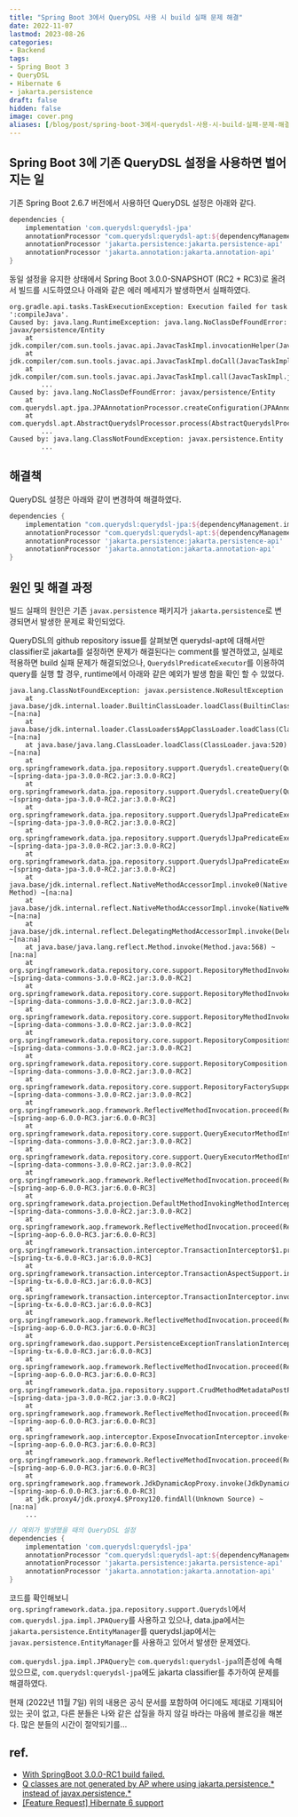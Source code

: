 ```yaml
---
title: "Spring Boot 3에서 QueryDSL 사용 시 build 실패 문제 해결"
date: 2022-11-07
lastmod: 2023-08-26
categories:
- Backend
tags:
- Spring Boot 3
- QueryDSL
- Hibernate 6
- jakarta.persistence
draft: false
hidden: false
image: cover.png
aliases: [/blog/post/spring-boot-3에서-querydsl-사용-시-build-실패-문제-해결/]
---
```


## Spring Boot 3에 기존 QueryDSL 설정을 사용하면 벌어지는 일

기존 Spring Boot 2.6.7 버전에서 사용하던 QueryDSL 설정은 아래와 같다.

```gradle
dependencies {
    implementation 'com.querydsl:querydsl-jpa'
    annotationProcessor "com.querydsl:querydsl-apt:${dependencyManagement.importedProperties['querydsl.version']}:jpa"
    annotationProcessor 'jakarta.persistence:jakarta.persistence-api'
    annotationProcessor 'jakarta.annotation:jakarta.annotation-api'
}
```

동일 설정을 유지한 상태에서 Spring Boot 3.0.0-SNAPSHOT (RC2 + RC3)로 올려서 빌드를 시도하였으나 아래와 같은 에러 메세지가 발생하면서 실패하였다.

```
org.gradle.api.tasks.TaskExecutionException: Execution failed for task ':compileJava'.
Caused by: java.lang.RuntimeException: java.lang.NoClassDefFoundError: javax/persistence/Entity
	at jdk.compiler/com.sun.tools.javac.api.JavacTaskImpl.invocationHelper(JavacTaskImpl.java:168)
	at jdk.compiler/com.sun.tools.javac.api.JavacTaskImpl.doCall(JavacTaskImpl.java:100)
	at jdk.compiler/com.sun.tools.javac.api.JavacTaskImpl.call(JavacTaskImpl.java:94)
        ...
Caused by: java.lang.NoClassDefFoundError: javax/persistence/Entity
	at com.querydsl.apt.jpa.JPAAnnotationProcessor.createConfiguration(JPAAnnotationProcessor.java:37)
	at com.querydsl.apt.AbstractQuerydslProcessor.process(AbstractQuerydslProcessor.java:82)
        ...
Caused by: java.lang.ClassNotFoundException: javax.persistence.Entity
        ...
```

## 해결책

QueryDSL 설정은 아래와 같이 변경하여 해결하였다.

```gradle
dependencies {
    implementation "com.querydsl:querydsl-jpa:${dependencyManagement.importedProperties['querydsl.version']}:jakarta"
    annotationProcessor "com.querydsl:querydsl-apt:${dependencyManagement.importedProperties['querydsl.version']}:jakarta"
    annotationProcessor 'jakarta.persistence:jakarta.persistence-api'
    annotationProcessor 'jakarta.annotation:jakarta.annotation-api'
}
```

## 원인 및 해결 과정

빌드 실패의 원인은 기존 `javax.persistence` 패키지가 `jakarta.persistence`로 변경되면서 발생한 문제로 확인되었다.

QueryDSL의 github repository issue를 살펴보면 querydsl-apt에 대해서만 classifier로 jakarta를 설정하면 문제가 해결된다는 comment를 발견하였고, 실제로 적용하면 build 실패 문제가 해결되었으나, `QuerydslPredicateExecutor`를 이용하여 query를 실행 할 경우, runtime에서 아래와 같은 예외가 발생 함을 확인 할 수 있었다.

```
java.lang.ClassNotFoundException: javax.persistence.NoResultException
	at java.base/jdk.internal.loader.BuiltinClassLoader.loadClass(BuiltinClassLoader.java:641) ~[na:na]
	at java.base/jdk.internal.loader.ClassLoaders$AppClassLoader.loadClass(ClassLoaders.java:188) ~[na:na]
	at java.base/java.lang.ClassLoader.loadClass(ClassLoader.java:520) ~[na:na]
	at org.springframework.data.jpa.repository.support.Querydsl.createQuery(Querydsl.java:85) ~[spring-data-jpa-3.0.0-RC2.jar:3.0.0-RC2]
	at org.springframework.data.jpa.repository.support.Querydsl.createQuery(Querydsl.java:102) ~[spring-data-jpa-3.0.0-RC2.jar:3.0.0-RC2]
	at org.springframework.data.jpa.repository.support.QuerydslJpaPredicateExecutor.doCreateQuery(QuerydslJpaPredicateExecutor.java:256) ~[spring-data-jpa-3.0.0-RC2.jar:3.0.0-RC2]
	at org.springframework.data.jpa.repository.support.QuerydslJpaPredicateExecutor.createCountQuery(QuerydslJpaPredicateExecutor.java:225) ~[spring-data-jpa-3.0.0-RC2.jar:3.0.0-RC2]
	at org.springframework.data.jpa.repository.support.QuerydslJpaPredicateExecutor.findAll(QuerydslJpaPredicateExecutor.java:140) ~[spring-data-jpa-3.0.0-RC2.jar:3.0.0-RC2]
	at java.base/jdk.internal.reflect.NativeMethodAccessorImpl.invoke0(Native Method) ~[na:na]
	at java.base/jdk.internal.reflect.NativeMethodAccessorImpl.invoke(NativeMethodAccessorImpl.java:77) ~[na:na]
	at java.base/jdk.internal.reflect.DelegatingMethodAccessorImpl.invoke(DelegatingMethodAccessorImpl.java:43) ~[na:na]
	at java.base/java.lang.reflect.Method.invoke(Method.java:568) ~[na:na]
	at org.springframework.data.repository.core.support.RepositoryMethodInvoker$RepositoryFragmentMethodInvoker.lambda$new$0(RepositoryMethodInvoker.java:288) ~[spring-data-commons-3.0.0-RC2.jar:3.0.0-RC2]
	at org.springframework.data.repository.core.support.RepositoryMethodInvoker.doInvoke(RepositoryMethodInvoker.java:136) ~[spring-data-commons-3.0.0-RC2.jar:3.0.0-RC2]
	at org.springframework.data.repository.core.support.RepositoryMethodInvoker.invoke(RepositoryMethodInvoker.java:120) ~[spring-data-commons-3.0.0-RC2.jar:3.0.0-RC2]
	at org.springframework.data.repository.core.support.RepositoryComposition$RepositoryFragments.invoke(RepositoryComposition.java:516) ~[spring-data-commons-3.0.0-RC2.jar:3.0.0-RC2]
	at org.springframework.data.repository.core.support.RepositoryComposition.invoke(RepositoryComposition.java:285) ~[spring-data-commons-3.0.0-RC2.jar:3.0.0-RC2]
	at org.springframework.data.repository.core.support.RepositoryFactorySupport$ImplementationMethodExecutionInterceptor.invoke(RepositoryFactorySupport.java:628) ~[spring-data-commons-3.0.0-RC2.jar:3.0.0-RC2]
	at org.springframework.aop.framework.ReflectiveMethodInvocation.proceed(ReflectiveMethodInvocation.java:184) ~[spring-aop-6.0.0-RC3.jar:6.0.0-RC3]
	at org.springframework.data.repository.core.support.QueryExecutorMethodInterceptor.doInvoke(QueryExecutorMethodInterceptor.java:168) ~[spring-data-commons-3.0.0-RC2.jar:3.0.0-RC2]
	at org.springframework.data.repository.core.support.QueryExecutorMethodInterceptor.invoke(QueryExecutorMethodInterceptor.java:143) ~[spring-data-commons-3.0.0-RC2.jar:3.0.0-RC2]
	at org.springframework.aop.framework.ReflectiveMethodInvocation.proceed(ReflectiveMethodInvocation.java:184) ~[spring-aop-6.0.0-RC3.jar:6.0.0-RC3]
	at org.springframework.data.projection.DefaultMethodInvokingMethodInterceptor.invoke(DefaultMethodInvokingMethodInterceptor.java:77) ~[spring-data-commons-3.0.0-RC2.jar:3.0.0-RC2]
	at org.springframework.aop.framework.ReflectiveMethodInvocation.proceed(ReflectiveMethodInvocation.java:184) ~[spring-aop-6.0.0-RC3.jar:6.0.0-RC3]
	at org.springframework.transaction.interceptor.TransactionInterceptor$1.proceedWithInvocation(TransactionInterceptor.java:123) ~[spring-tx-6.0.0-RC3.jar:6.0.0-RC3]
	at org.springframework.transaction.interceptor.TransactionAspectSupport.invokeWithinTransaction(TransactionAspectSupport.java:388) ~[spring-tx-6.0.0-RC3.jar:6.0.0-RC3]
	at org.springframework.transaction.interceptor.TransactionInterceptor.invoke(TransactionInterceptor.java:119) ~[spring-tx-6.0.0-RC3.jar:6.0.0-RC3]
	at org.springframework.aop.framework.ReflectiveMethodInvocation.proceed(ReflectiveMethodInvocation.java:184) ~[spring-aop-6.0.0-RC3.jar:6.0.0-RC3]
	at org.springframework.dao.support.PersistenceExceptionTranslationInterceptor.invoke(PersistenceExceptionTranslationInterceptor.java:137) ~[spring-tx-6.0.0-RC3.jar:6.0.0-RC3]
	at org.springframework.aop.framework.ReflectiveMethodInvocation.proceed(ReflectiveMethodInvocation.java:184) ~[spring-aop-6.0.0-RC3.jar:6.0.0-RC3]
	at org.springframework.data.jpa.repository.support.CrudMethodMetadataPostProcessor$CrudMethodMetadataPopulatingMethodInterceptor.invoke(CrudMethodMetadataPostProcessor.java:163) ~[spring-data-jpa-3.0.0-RC2.jar:3.0.0-RC2]
	at org.springframework.aop.framework.ReflectiveMethodInvocation.proceed(ReflectiveMethodInvocation.java:184) ~[spring-aop-6.0.0-RC3.jar:6.0.0-RC3]
	at org.springframework.aop.interceptor.ExposeInvocationInterceptor.invoke(ExposeInvocationInterceptor.java:97) ~[spring-aop-6.0.0-RC3.jar:6.0.0-RC3]
	at org.springframework.aop.framework.ReflectiveMethodInvocation.proceed(ReflectiveMethodInvocation.java:184) ~[spring-aop-6.0.0-RC3.jar:6.0.0-RC3]
	at org.springframework.aop.framework.JdkDynamicAopProxy.invoke(JdkDynamicAopProxy.java:218) ~[spring-aop-6.0.0-RC3.jar:6.0.0-RC3]
	at jdk.proxy4/jdk.proxy4.$Proxy120.findAll(Unknown Source) ~[na:na]
	...
```

```gradle
// 예외가 발생했을 때의 QueryDSL 설정
dependencies {
    implementation 'com.querydsl:querydsl-jpa'
    annotationProcessor "com.querydsl:querydsl-apt:${dependencyManagement.importedProperties['querydsl.version']}:jakarta"
    annotationProcessor 'jakarta.persistence:jakarta.persistence-api'
    annotationProcessor 'jakarta.annotation:jakarta.annotation-api'
}
```

코드를 확인해보니 `org.springframework.data.jpa.repository.support.Querydsl`에서 `com.querydsl.jpa.impl.JPAQuery`를 사용하고 있으나, data.jpa에서는 `jakarta.persistence.EntityManager`를 querydsl.jap에서는 `javax.persistence.EntityManager`를 사용하고 있어서 발생한 문제였다.

`com.querydsl.jpa.impl.JPAQuery`는 `com.querydsl:querydsl-jpa`의존성에 속해 있으므로, `com.querydsl:querydsl-jpa`에도 jakarta classifier를 추가하여 문제를 해결하였다.

현재 (2022년 11월 7일) 위의 내용은 공식 문서를 포함하여 어디에도 제대로 기재되어 있는 곳이 없고, 다른 분들은 나와 같은 삽질을 하지 않길 바라는 마음에 블로깅을 해본다. 많은 분들의 시간이 절약되기를...

## ref.

- [With SpringBoot 3.0.0-RC1 build failed.](https://github.com/querydsl/querydsl/issues/3421)
- [Q classes are not generated by AP where using jakarta.persistence.* instead of javax.persistence.*](https://github.com/querydsl/querydsl/issues/3371)
- [[Feature Request] Hibernate 6 support](https://github.com/querydsl/querydsl/issues/3233)
